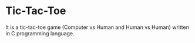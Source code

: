 # Tic-Tac-Toe
It is a tic-tac-toe game (Computer vs Human and Human vs Human) written in C programming language.
